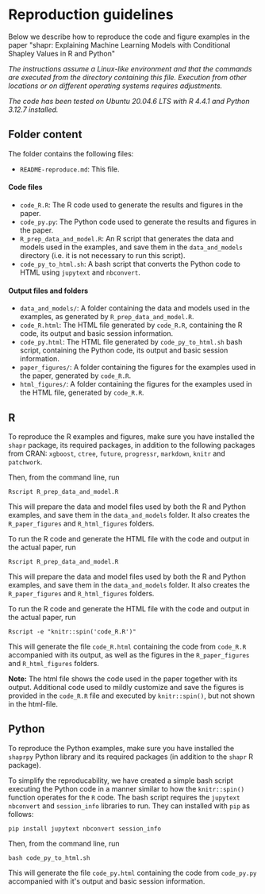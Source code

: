 
# Reproduction guidelines

Below we describe how to reproduce the code and figure examples in the paper
"shapr: Explaining Machine Learning Models with Conditional Shapley Values in R and Python"

*The instructions assume a Linux-like environment and that the commands are executed from the directory containing this file.*
*Execution from other locations or on different operating systems requires adjustments.*

*The code has been tested on Ubuntu 20.04.6 LTS with R 4.4.1 and Python 3.12.7 installed.*

## Folder content

The folder contains the following files:

- `README-reproduce.md`: This file.

#### Code files
- `code_R.R`: The R code used to generate the results and figures in the paper.
- `code_py.py`: The Python code used to generate the results and figures in the paper.
- `R_prep_data_and_model.R`: An R script that generates the data and models used in the examples, and save them in the `data_and_models` directory (i.e. it is not necessary to run this script).
- `code_py_to_html.sh`: A bash script that converts the Python code to HTML using `jupytext` and `nbconvert`.

#### Output files and folders
- `data_and_models/`: A folder containing the data and models used in the examples, as generated by `R_prep_data_and_model.R`.
- `code_R.html`: The HTML file generated by `code_R.R`, containing the R code, its output and basic session information.
- `code_py.html`: The HTML file generated by `code_py_to_html.sh` bash script, containing the Python code, its output and basic session information.
- `paper_figures/`: A folder containing the figures for the examples used in the paper, generated by `code_R.R`.
- `html_figures/`: A folder containing the figures for the examples used in the HTML file, generated by `code_R.R`.

## R
To reproduce the R examples and figures, make sure you have installed the `shapr` package, its required packages, in addition to the following packages from CRAN: `xgboost`, `ctree`, `future`, `progressr`, `markdown`, `knitr` and `patchwork`.

Then, from the command line, run
```
Rscript R_prep_data_and_model.R
```
This will prepare the data and model files used by both the R and Python examples, and save them in the `data_and_models` folder.
It also creates the `R_paper_figures` and `R_html_figures` folders.

To run the R code and generate the HTML file with the code and output in the actual paper, run
```
Rscript R_prep_data_and_model.R
```
This will prepare the data and model files used by both the R and Python examples, and save them in the `data_and_models` folder.
It also creates the `R_paper_figures` and `R_html_figures` folders.

To run the R code and generate the HTML file with the code and output in the actual paper, run
```
Rscript -e "knitr::spin('code_R.R')"
```
This will generate the file `code_R.html` containing the code from `code_R.R` accompanied with its output, as well as the figures in the `R_paper_figures` and `R_html_figures` folders.

**Note:**
The html file shows the code used in the paper together with its output. Additional code used to mildly customize and save the figures is provided in the `code_R.R` file and executed by `knitr::spin()`, but not shown in the html-file.

## Python

To reproduce the Python examples, make sure you have installed the `shaprpy` Python library and its required packages (in addition to the `shapr` R package).

To simplify the reproducability, we have created a simple bash script executing the Python code in a manner similar to how the `knitr::spin()` function operates for the `R` code.
The bash script requires the `jupytext` `nbconvert` and `session_info` libraries to run.
They can installed with `pip` as follows:

```
pip install jupytext nbconvert session_info
```

Then, from the command line, run
```
bash code_py_to_html.sh
```
This will generate the file `code_py.html` containing the code from `code_py.py` accompanied with it's output and basic session information.
